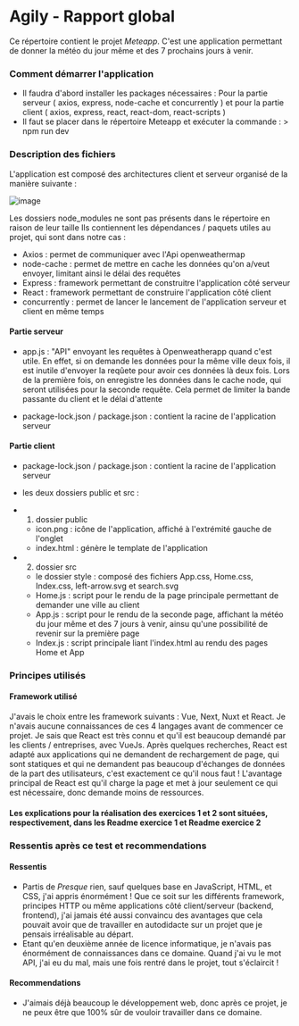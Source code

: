 # Agily - Rapport global



Ce répertoire contient le projet *Meteapp*.
C'est une application permettant de donner la météo du jour même et des 7 prochains jours à venir.

### Comment démarrer l'application

- Il faudra d'abord installer les packages nécessaires : Pour la partie serveur ( axios, express, node-cache et concurrently ) et pour la partie client ( axios, express, react, react-dom, react-scripts )
- Il faut se placer dans le répertoire Meteapp et exécuter la commande : > npm run dev


 ### Description des fichiers
 
L'application est composé des architectures client et serveur organisé de la manière suivante :

![image](https://user-images.githubusercontent.com/91456594/167903136-dd760bbd-0b15-4280-a7d1-b5a9744d0f36.png)

 

 
 Les dossiers node_modules ne sont pas présents dans le répertoire en raison de leur taille
 Ils contiennent les dépendances / paquets utiles au projet, qui sont dans notre cas :
 - Axios :  permet de communiquer avec l'Api openweathermap
 - node-cache : permet de mettre en cache les données qu'on a/veut envoyer, limitant ainsi le délai des requêtes
 - Express : framework permettant de construitre l'application côté serveur
 - React : framework permettant de construire l'application côté client
 - concurrently : permet de lancer le lancement de l'application serveur et client en même temps
 
 #### Partie serveur 
 
 - app.js : "API" envoyant les requêtes à Openweatherapp quand c'est utile. En effet, si on demande les données pour la même ville deux fois, il est inutile d'envoyer la reqûete pour avoir ces données là deux fois. Lors de la première fois, on enregistre les données dans le cache node, qui seront utilisées pour la seconde requête. Cela permet de limiter la bande passante du client et le délai d'attente

 - package-lock.json / package.json : contient la racine de l'application serveur

#### Partie client

- package-lock.json / package.json : contient la racine de l'application serveur
- les deux dossiers public et src :

- 1. dossier public 

  - icon.png : icône de l'application, affiché à l'extrémité gauche de l'onglet
  - index.html : génère le template de l'application

- 2. dossier src

  - le dossier style : composé des fichiers App.css, Home.css, Index.css, left-arrow.svg et search.svg
  - Home.js : script pour le rendu de la page principale permettant de demander une ville au client
  - App.js : script pour le rendu de la seconde page, affichant la météo du jour même et des 7 jours à venir, ainsu qu'une possibilité de revenir sur la première page
  - Index.js : script principale liant l'index.html au rendu des pages Home et App



 ### Principes utilisés
 
 
  #### Framework utilisé
  
  J'avais le choix entre les framework suivants : Vue, Next, Nuxt et React.
  Je n'avais aucune connaissances de ces 4 langages avant de commencer ce projet.
  Je sais que React est très connu et qu'il est beaucoup demandé par les clients / entreprises, avec VueJs.
  Après quelques recherches, React est adapté aux applications qui ne demandent de rechargement de page, qui sont statiques et qui ne demandent pas beaucoup   d'échanges de données de la part des utilisateurs, c'est exactement ce qu'il nous faut !
  L'avantage principal de React est qu'il charge la page et met à jour seulement ce qui est nécessaire, donc demande moins de ressources.
  
  #### Les explications pour la réalisation des exercices 1 et 2 sont situées, respectivement, dans les Readme exercice 1 et Readme exercice 2
  
  
  ### Ressentis après ce test et recommendations
  
  #### Ressentis
  
  - Partis de *Presque* rien, sauf quelques base en JavaScript, HTML, et CSS, j'ai appris énormément ! Que ce soit sur les différents framework, principes HTTP ou même applications côté client/serveur (backend, frontend), j'ai jamais été aussi convaincu des avantages que cela pouvait avoir que de travailler en autodidacte sur un projet que je pensais irréalisable au départ.
  - Etant qu'en deuxième année de licence informatique, je n'avais pas énormément de connaissances dans ce domaine. Quand j'ai vu le mot API, j'ai eu du mal, mais une fois rentré dans le projet, tout s'éclaircit !
 
 #### Recommendations 
 
 - J'aimais déjà beaucoup le développement web, donc après ce projet, je ne peux être que 100% sûr de vouloir travailler dans ce domaine.
  
